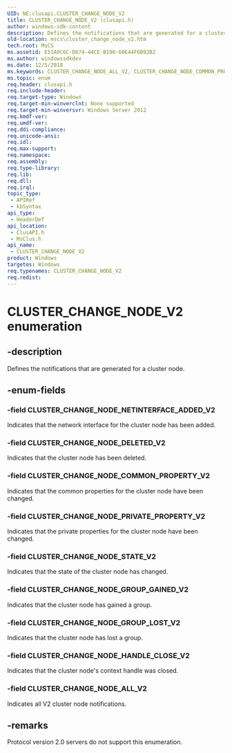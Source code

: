 ```yaml
---
UID: NE:clusapi.CLUSTER_CHANGE_NODE_V2
title: CLUSTER_CHANGE_NODE_V2 (clusapi.h)
author: windows-sdk-content
description: Defines the notifications that are generated for a cluster node.
old-location: mscs\cluster_change_node_v2.htm
tech.root: MsCS
ms.assetid: E51A9C6C-D874-44CE-B190-60E44F6B92B2
ms.author: windowssdkdev
ms.date: 12/5/2018
ms.keywords: CLUSTER_CHANGE_NODE_ALL_V2, CLUSTER_CHANGE_NODE_COMMON_PROPERTY_V2, CLUSTER_CHANGE_NODE_DELETED_V2, CLUSTER_CHANGE_NODE_GROUP_GAINED_V2, CLUSTER_CHANGE_NODE_GROUP_LOST_V2, CLUSTER_CHANGE_NODE_HANDLE_CLOSE_V2, CLUSTER_CHANGE_NODE_NETINTERFACE_ADDED_V2, CLUSTER_CHANGE_NODE_PRIVATE_PROPERTY_V2, CLUSTER_CHANGE_NODE_STATE_V2, CLUSTER_CHANGE_NODE_V2, CLUSTER_CHANGE_NODE_V2 enumeration [Failover Cluster], clusapi/CLUSTER_CHANGE_NODE_ALL_V2, clusapi/CLUSTER_CHANGE_NODE_COMMON_PROPERTY_V2, clusapi/CLUSTER_CHANGE_NODE_DELETED_V2, clusapi/CLUSTER_CHANGE_NODE_GROUP_GAINED_V2, clusapi/CLUSTER_CHANGE_NODE_GROUP_LOST_V2, clusapi/CLUSTER_CHANGE_NODE_HANDLE_CLOSE_V2, clusapi/CLUSTER_CHANGE_NODE_NETINTERFACE_ADDED_V2, clusapi/CLUSTER_CHANGE_NODE_PRIVATE_PROPERTY_V2, clusapi/CLUSTER_CHANGE_NODE_STATE_V2, clusapi/CLUSTER_CHANGE_NODE_V2, msclus/CLUSTER_CHANGE_NODE_ALL_V2, msclus/CLUSTER_CHANGE_NODE_COMMON_PROPERTY_V2, msclus/CLUSTER_CHANGE_NODE_DELETED_V2, msclus/CLUSTER_CHANGE_NODE_GROUP_GAINED_V2, msclus/CLUSTER_CHANGE_NODE_GROUP_LOST_V2, msclus/CLUSTER_CHANGE_NODE_HANDLE_CLOSE_V2, msclus/CLUSTER_CHANGE_NODE_NETINTERFACE_ADDED_V2, msclus/CLUSTER_CHANGE_NODE_PRIVATE_PROPERTY_V2, msclus/CLUSTER_CHANGE_NODE_STATE_V2, msclus/CLUSTER_CHANGE_NODE_V2, mscs.cluster_change_node_v2
ms.topic: enum
req.header: clusapi.h
req.include-header: 
req.target-type: Windows
req.target-min-winverclnt: None supported
req.target-min-winversvr: Windows Server 2012
req.kmdf-ver: 
req.umdf-ver: 
req.ddi-compliance: 
req.unicode-ansi: 
req.idl: 
req.max-support: 
req.namespace: 
req.assembly: 
req.type-library: 
req.lib: 
req.dll: 
req.irql: 
topic_type:
 - APIRef
 - kbSyntax
api_type:
 - HeaderDef
api_location:
 - ClusAPI.h
 - MsClus.h
api_name:
 - CLUSTER_CHANGE_NODE_V2
product: Windows
targetos: Windows
req.typenames: CLUSTER_CHANGE_NODE_V2
req.redist: 
---
```


# CLUSTER_CHANGE_NODE_V2 enumeration


## -description


Defines the notifications that are generated for a cluster node.


## -enum-fields




### -field CLUSTER_CHANGE_NODE_NETINTERFACE_ADDED_V2

Indicates that the network interface for the cluster node has been added.


### -field CLUSTER_CHANGE_NODE_DELETED_V2

Indicates that the cluster node has been deleted.


### -field CLUSTER_CHANGE_NODE_COMMON_PROPERTY_V2

Indicates that the common properties for the cluster node have been changed.


### -field CLUSTER_CHANGE_NODE_PRIVATE_PROPERTY_V2

Indicates that the private properties for the cluster node have been changed.


### -field CLUSTER_CHANGE_NODE_STATE_V2

Indicates that the state of the cluster node has changed.


### -field CLUSTER_CHANGE_NODE_GROUP_GAINED_V2

Indicates that the cluster node has gained a group.


### -field CLUSTER_CHANGE_NODE_GROUP_LOST_V2

Indicates that the cluster node has lost a group.


### -field CLUSTER_CHANGE_NODE_HANDLE_CLOSE_V2

Indicates that the cluster node's context handle was closed.


### -field CLUSTER_CHANGE_NODE_ALL_V2

Indicates all V2 cluster node notifications.


## -remarks



Protocol version 2.0 servers do not support this enumeration.



